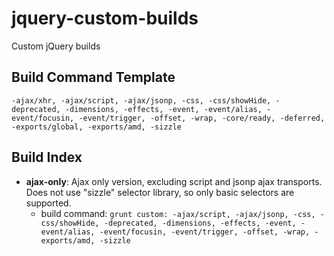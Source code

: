 # jquery-custom-builds

Custom jQuery builds

## Build Command Template

`-ajax/xhr, -ajax/script, -ajax/jsonp, -css, -css/showHide, -deprecated, -dimensions, -effects, -event, -event/alias, -event/focusin, -event/trigger, -offset, -wrap, -core/ready, -deferred, -exports/global, -exports/amd, -sizzle`

## Build Index

- **ajax-only**: Ajax only version, excluding script and jsonp ajax transports. Does not use "sizzle" selector library, so only basic selectors are supported.
  - build command: `grunt custom: -ajax/script, -ajax/jsonp, -css, -css/showHide, -deprecated, -dimensions, -effects, -event, -event/alias, -event/focusin, -event/trigger, -offset, -wrap, -exports/amd, -sizzle`
